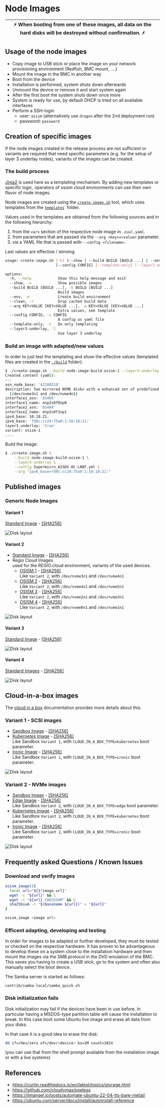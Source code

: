 # Node Images

| :zap: When booting from one of these images, all data on the hard disks will be destroyed without confirmation. :zap: |
|-----------------------------------------------------------------------------------------------------------------------|

## Usage of the node images

* Copy image to USB stick or place the image on your network provisioning environment (Redfish, BMC mount, ....)
* Mount the image in the BMC in another way
* Boot from the device
* Installation is performed, system shuts down afterwards
* Unmount the device or remove it and start system again
* After the first boot the system shuts down once more
* System is ready for use, by default DHCP is tried on all available interfaces
* Perform a SSH-login
  * user: `osism` (alternatively use `dragon` after the 2nd deployment run)
  * password: `password`

## Creation of specific images

If the node images created in the release process are not sufficient or variants are required
that need specific parameters (e.g. for the setup of layer 3 underlay nodes), variants of the images can be created.

### The build process

[Jinja2](https://jinja.palletsprojects.com) is used here as a templating mechanism. By adding new templates or
specific logic, operators of osism cloud environments can use their own flavor of node images.

Node images are created using the [`create-image.sh`](./create-image.sh) tool, which uses
templates from the [`templates`](./templates)` folder.

Values used in the templates are obtained from the following sources and in the following hierarchy:

1. from the `vars` section of the respective node image in `.zuul.yaml`.
2. from parameters that are passed via the `--arg <key>=<value>` parameter.
3. via a YAML file that is passed with `--config <filename>`.

Last values are effective / winning.

```bash
usage: create-image.sh [-h] (--show | --build BUILD [BUILD ...] | --env | --clean) [--arg KEY=VALUE [KEY=VALUE ...]]
                       [--config CONFIG] [--template-only] [--layer3-underlay]

options:
  -h, --help            Show this help message and exit
  --show, -s            Show possible images
  --build BUILD [BUILD ...], -b BUILD [BUILD ...]
                        Build images
  --env, -e             Create build environment
  --clean, -r           Drop cached build data
  --arg KEY=VALUE [KEY=VALUE ...], -a KEY=VALUE [KEY=VALUE ...]
                        Extra values, see template
  --config CONFIG, -c CONFIG
                        A config as yaml file
  --template-only, -t   Do only templating
  --layer3-underlay, -l
                        Use layer 3 underlay
```

### Build an image with adapted/new values

In order to just test the templating and show the effective values
(templated files are created in the [`./build`](./build) folder):

```bash
$ ./create-image.sh --build node-image-build-osism-1 --layer3-underlay --template
Created context (yaml):
---
asn_node_base: '42100210'
description: Two mirrored NVME disks with a enhanced set of predefined logical volumes
  (/dev/nvme3n1 and /dev/nvme4n1)
interface1_asn: '65405'
interface1_name: enp2s0f0np0
interface2_asn: '65404'
interface2_name: enp2s0f1np1
ipv4_base: 10.10.21.
ipv6_base: 'fd0c:cc24:75a0:1:10:10:21:'
layer3_underlay: 'true'
variant: osism-1
....
```

Build the image:
````bash
$ ./create-image.sh \
    --build node-image-build-osism-1 \
    --layer3-underlay \
    --config Supermicro_A2SDV-8C-LN8F.yml \
    --arg "ipv6_base=fd0c:cc24:75a0:1:10:10:21:"
````

## Published images

### Generic Node Images

#### Variant 1

[Standard Image](https://swift.services.a.regiocloud.tech/swift/v1/AUTH_b182637428444b9aa302bb8d5a5a418c/osism-node-image/ubuntu-autoinstall-1.iso) - 
  [[SHA256]](https://swift.services.a.regiocloud.tech/swift/v1/AUTH_b182637428444b9aa302bb8d5a5a418c/osism-node-image/ubuntu-autoinstall-1.iso.CHECKSUM)

![Disk layout](assets/disklayout-1.drawio.png "Disk layout")

#### Variant 2

* [Standard Image](https://swift.services.a.regiocloud.tech/swift/v1/AUTH_b182637428444b9aa302bb8d5a5a418c/osism-node-image/ubuntu-autoinstall-2.iso) - 
  [[SHA256]](https://swift.services.a.regiocloud.tech/swift/v1/AUTH_b182637428444b9aa302bb8d5a5a418c/osism-node-image/ubuntu-autoinstall-2.iso.CHECKSUM)
* Regio Cloud Images<BR>
  used for the REGIO.cloud environment, variants of the used devices.
  * [OSISM 1](https://swift.services.a.regiocloud.tech/swift/v1/AUTH_b182637428444b9aa302bb8d5a5a418c/osism-node-image/ubuntu-autoinstall-osism-1.iso) -
    [[SHA256]](https://swift.services.a.regiocloud.tech/swift/v1/AUTH_b182637428444b9aa302bb8d5a5a418c/osism-node-image/ubuntu-autoinstall-osism-1.iso.CHECKSUM)<BR>
    Like `Variant 2`, with `/dev/nvme3n1` and `/dev/nvme4n1`<BR>
  * [OSISM 2](https://swift.services.a.regiocloud.tech/swift/v1/AUTH_b182637428444b9aa302bb8d5a5a418c/osism-node-image/ubuntu-autoinstall-osism-2.iso) - 
    [[SHA256]](https://swift.services.a.regiocloud.tech/swift/v1/AUTH_b182637428444b9aa302bb8d5a5a418c/osism-node-image/ubuntu-autoinstall-osism-2.iso.CHECKSUM)<BR>
    Like `Variant 2`, with `/dev/nvme4n1` and `/dev/nvme5n1`<BR>
  * [OSISM 3](https://swift.services.a.regiocloud.tech/swift/v1/AUTH_b182637428444b9aa302bb8d5a5a418c/osism-node-image/ubuntu-autoinstall-osism-3.iso) - 
    [[SHA256]](https://swift.services.a.regiocloud.tech/swift/v1/AUTH_b182637428444b9aa302bb8d5a5a418c/osism-node-image/ubuntu-autoinstall-osism-3.iso.CHECKSUM)<BR>
    Like `Variant 2`, with `/dev/nvme2n1` and `/dev/nvme3n1`<BR>
  * [OSISM 4](https://swift.services.a.regiocloud.tech/swift/v1/AUTH_b182637428444b9aa302bb8d5a5a418c/osism-node-image/ubuntu-autoinstall-osism-4.iso) - 
    [[SHA256]](https://swift.services.a.regiocloud.tech/swift/v1/AUTH_b182637428444b9aa302bb8d5a5a418c/osism-node-image/ubuntu-autoinstall-osism-4.iso.CHECKSUM)<BR>
    Like `Variant 2`, with `/dev/nvme0n1` and `/dev/nvme1n1`<BR>

![Disk layout](assets/disklayout-2.drawio.png "Disk layout")

#### Variant 3

[Standard Image](https://swift.services.a.regiocloud.tech/swift/v1/AUTH_b182637428444b9aa302bb8d5a5a418c/osism-node-image/ubuntu-autoinstall-3.iso) - 
  [[SHA256]](https://swift.services.a.regiocloud.tech/swift/v1/AUTH_b182637428444b9aa302bb8d5a5a418c/osism-node-image/ubuntu-autoinstall-3.iso.CHECKSUM)

![Disk layout](assets/disklayout-3.drawio.png "Disk layout")

#### Variant 4

[Standard Images](https://swift.services.a.regiocloud.tech/swift/v1/AUTH_b182637428444b9aa302bb8d5a5a418c/osism-node-image/ubuntu-autoinstall-4.iso) - 
  [[SHA256]](https://swift.services.a.regiocloud.tech/swift/v1/AUTH_b182637428444b9aa302bb8d5a5a418c/osism-node-image/ubuntu-autoinstall-4.iso.CHECKSUM)

![Disk layout](assets/disklayout-4.drawio.png "Disk layout")

## Cloud-in-a-box images

The [cloud in a box](https://osism.tech/docs/guides/other-guides/cloud-in-a-box) documentation provides more details about this.

### Variant 1 - SCSI images

* [Sandbox Image](https://swift.services.a.regiocloud.tech/swift/v1/AUTH_b182637428444b9aa302bb8d5a5a418c/osism-node-image/ubuntu-autoinstall-cloud-in-a-box-1.iso) - 
  [[SHA256]](https://swift.services.a.regiocloud.tech/swift/v1/AUTH_b182637428444b9aa302bb8d5a5a418c/osism-node-image/ubuntu-autoinstall-cloud-in-a-box-1.iso.CHECKSUM)
* [Kubernetes Image](https://swift.services.a.regiocloud.tech/swift/v1/AUTH_b182637428444b9aa302bb8d5a5a418c/osism-node-image/ubuntu-autoinstall-cloud-in-a-box-kubernetes-1.iso) - 
  [[SHA256]](https://swift.services.a.regiocloud.tech/swift/v1/AUTH_b182637428444b9aa302bb8d5a5a418c/osism-node-image/ubuntu-autoinstall-cloud-in-a-box-kubernetes-1.iso.CHECKSUM)<BR>
  Like Sandbox `Variant 1`, with `CLOUD_IN_A_BOX_TYPE=kubernetes` boot parameter.
* [Ironic Image](https://swift.services.a.regiocloud.tech/swift/v1/AUTH_b182637428444b9aa302bb8d5a5a418c/osism-node-image/ubuntu-autoinstall-cloud-in-a-box-ironic-1.iso) - 
  [[SHA256]](https://swift.services.a.regiocloud.tech/swift/v1/AUTH_b182637428444b9aa302bb8d5a5a418c/osism-node-image/ubuntu-autoinstall-cloud-in-a-box-ironic-1.iso.CHECKSUM)<BR>
  Like Sandbox `Variant 1`, with `CLOUD_IN_A_BOX_TYPE=ironic` boot parameter.

![Disk layout](assets/disklayout-cloud-in-a-box-1.drawio.png "Disk layout")

### Variant 2 - NVMe images

 * [Sandbox Image](https://swift.services.a.regiocloud.tech/swift/v1/AUTH_b182637428444b9aa302bb8d5a5a418c/osism-node-image/ubuntu-autoinstall-cloud-in-a-box-2.iso) - 
   [[SHA256]](https://swift.services.a.regiocloud.tech/swift/v1/AUTH_b182637428444b9aa302bb8d5a5a418c/osism-node-image/ubuntu-autoinstall-cloud-in-a-box-2.iso.CHECKSUM)
 * [Edge Image](https://swift.services.a.regiocloud.tech/swift/v1/AUTH_b182637428444b9aa302bb8d5a5a418c/osism-node-image/ubuntu-autoinstall-cloud-in-a-box-edge-2.iso) - 
   [[SHA256]](https://swift.services.a.regiocloud.tech/swift/v1/AUTH_b182637428444b9aa302bb8d5a5a418c/osism-node-image/ubuntu-autoinstall-cloud-in-a-box-edge-2.iso.CHECKSUM)<BR>
   Like Sandbox `Variant 2`, with `CLOUD_IN_A_BOX_TYPE=edge` boot parameter.
 * [Kubernetes Image](https://swift.services.a.regiocloud.tech/swift/v1/AUTH_b182637428444b9aa302bb8d5a5a418c/osism-node-image/ubuntu-autoinstall-cloud-in-a-box-kubernetes-2.iso) - 
   [[SHA256]](https://swift.services.a.regiocloud.tech/swift/v1/AUTH_b182637428444b9aa302bb8d5a5a418c/osism-node-image/ubuntu-autoinstall-cloud-in-a-box-kubernetes-2.iso.CHECKSUM)<BR>
   Like Sandbox `Variant 2`, with `CLOUD_IN_A_BOX_TYPE=kubernetes` boot parameter.
 * [Ironic Image](https://swift.services.a.regiocloud.tech/swift/v1/AUTH_b182637428444b9aa302bb8d5a5a418c/osism-node-image/ubuntu-autoinstall-cloud-in-a-box-ironic-2.iso) - 
   [[SHA256]](https://swift.services.a.regiocloud.tech/swift/v1/AUTH_b182637428444b9aa302bb8d5a5a418c/osism-node-image/ubuntu-autoinstall-cloud-in-a-box-ironic-2.iso.CHECKSUM)<BR>
   Like Sandbox `Variant 2`, with `CLOUD_IN_A_BOX_TYPE=ironic` boot parameter.

![Disk layout](assets/disklayout-cloud-in-a-box-2.drawio.png "Disk layout")

## Frequently asked Questions / Known Issues

### Download and verify images

```bash
osism_image(){
  local url="${1?image url}"
  wget -c "${url}" && \
  wget -c "${url}.CHECKSUM" && \
  sha256sum -c "$(basename ${url})" < "${url}"
}

osism_image <image url>
```

### Efficent adapting, developing and testing

In order for images to be adapted or further developed, they must be tested or checked on the respective hardware. 
It has proven to be advantageous to develop these on a system close to the installation hardware and then mount the images 
via the SMB protocol in the DVD emulation of the BMC.
This saves you having to create a USB stick, go to the system and often also manually select the boot device.

The Samba server is started as follows:
```
contrib/samba-local/samba_quick.sh
```

### Disk initialization fails

Disk initialization may fail if the devices have been in use before.
In particular having a MSDOS-type partition table will cause the
installation to break. In this case boot some Ubuntu live image and
erase all data from your disks.

In that case it is a good idea to erase the disk:
```bash
dd if=/dev/zero of=/dev/<device> bs=1M count=1024
```
(you can use that from the shell prompt available from the installation image or with a live systems)

## References

* https://curtin.readthedocs.io/en/latest/topics/storage.html
* https://github.com/cloudymax/pxeless
* https://jimangel.io/posts/automate-ubuntu-22-04-lts-bare-metal/
* https://ubuntu.com/server/docs/install/autoinstall-reference
